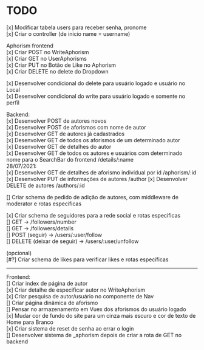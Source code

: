 # TODO

[x] Modificar tabela users para receber senha, pronome  
[x] Criar o controller (de inicio name = username)  

Aphorism frontend  
[x] Criar POST no WriteAphorism  
[x] Criar GET no UserAphorisms  
[x] Criar PUT no Botão de Like no Aphorism  
[x] Criar DELETE no delete do Dropdown  

[x] Desenvolver condicional do delete para usuário logado e usuário no Local  
[x] Desenvolver condicional do write para usuário logado e somente no perfil  

Backend:  
[x] Desenvolver POST de autores novos  
[x] Desenvolver POST de aforismos com nome de autor  
[x] Desenvolver GET de autores já cadastrados  
[x] Desenvolver GET de todos os aforismos de um determinado autor  
[x] Desenvolver GET de detalhes do autor  
[x] Desenvolver GET de todos os autores e usuários com determinado nome para o SearchBar do frontend /details/:name  
28/07/2021:  
[x] Desenvolver GET de detalhes de aforismo individual por id /aphorism/:id  
[x] Desenvolver PUT de informações de autores /author
[x] Desenvolver DELETE de autores /authors/:id  

[] Criar schema de pedido de adição de autores, com middleware de moderator e rotas específicas  

[x] Criar schema de seguidores para a rede social e rotas específicas  
    [] GET -> /followers/number  
    [] GET -> /followers/details  
    [] POST (seguir) -> /users/:user/follow  
    [] DELETE (deixar de seguir) -> /users/:user/unfollow  

(opcional)  
[#?] Criar schema de likes para verificar likes e rotas específicas  

--------------

Frontend:  
[] Criar index de página de autor  
[x] Criar detalhe de especificar autor no WriteAphorism  
[x] Criar pesquisa de autor/usuário no componente de Nav  
[] Criar página dinâmica de aforismo  
[] Pensar no armazenamento em Vuex dos aforismos do usuário logado  
[x] Mudar cor de fundo do site para um cinza mais escuro e cor de texto de Home para Branco  
[x] Criar sistema de reset de senha ao errar o login  
[] Desenvolver sistema de _aphorism depois de criar a rota de GET no backend  
